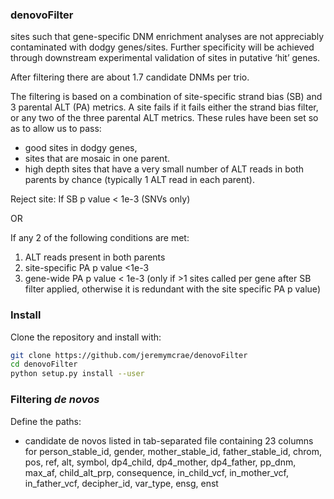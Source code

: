 ### denovoFilter

sites such that gene-specific DNM enrichment analyses are not appreciably
contaminated with dodgy genes/sites. Further specificity will be achieved
through downstream experimental validation of sites in putative ‘hit’ genes.

After filtering there are about 1.7 candidate DNMs per trio.

The filtering is based on a combination of site-specific strand bias (SB) and
3 parental ALT (PA) metrics. A site fails if it fails either the strand bias
filter, or any two of the three parental ALT metrics. These rules have been set
so as to allow us to pass:
 * good sites in dodgy genes,
 * sites that are mosaic in one parent.
 * high depth sites that have a very small number of ALT reads in both parents
   by chance (typically 1 ALT read in each parent).

Reject site:
  If SB p value < 1e-3 (SNVs only)

OR

If any 2 of the following conditions are met:
 1. ALT reads present in both parents
 2. site-specific PA p value <1e-3
 3. gene-wide PA p value < 1e-3 (only if >1 sites called per gene after SB
    filter applied, otherwise it is redundant with the site specific PA p value)
    
### Install
Clone the repository and install with:

```sh
git clone https://github.com/jeremymcrae/denovoFilter
cd denovoFilter
python setup.py install --user
```

### Filtering *de novos*
Define the paths:
 * candidate de novos listed in tab-separated file containing 23 columns for person_stable_id, gender, mother_stable_id, father_stable_id, chrom, pos, ref, alt, symbol, dp4_child, dp4_mother, dp4_father, pp_dnm, max_af, child_alt_prp, consequence, in_child_vcf, in_mother_vcf, in_father_vcf,  decipher_id, var_type, ensg, enst
